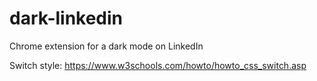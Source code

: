 # dark-linkedin
Chrome extension for a dark mode on LinkedIn

Switch style:
https://www.w3schools.com/howto/howto_css_switch.asp